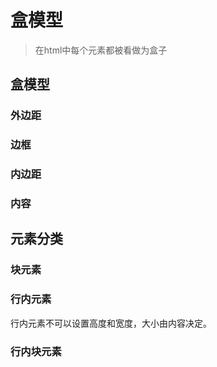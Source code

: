 # 盒模型
> 在html中每个元素都被看做为盒子
## 盒模型

### 外边距

### 边框

### 内边距

### 内容


## 元素分类

### 块元素

### 行内元素
行内元素不可以设置高度和宽度，大小由内容决定。

### 行内块元素